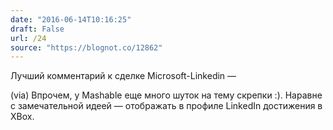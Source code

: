 ```yaml
---
date: "2016-06-14T10:16:25"
draft: False
url: /24
source: "https://blognot.co/12862"
---
```


Лучший комментарий к сделке Microsoft-Linkedin — 

(via) Впрочем, у Mashable еще много шуток на тему скрепки :). Наравне с замечательной идеей — отображать в профиле LinkedIn достижения в XBox.
